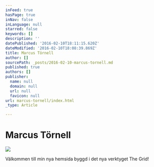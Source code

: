 ```yaml
---
inFeed: true
hasPage: true
inNav: false
inLanguage: null
starred: false
keywords: []
description: ''
datePublished: '2016-02-10T18:11:15.620Z'
dateModified: '2016-02-10T18:08:39.869Z'
title: Marcus Törnell
author: []
sourcePath: _posts/2016-02-10-marcus-tornell.md
published: true
authors: []
publisher:
  name: null
  domain: null
  url: null
  favicon: null
url: marcus-tornell/index.html
_type: Article

---
```

# Marcus Törnell
![](https://the-grid-user-content.s3-us-west-2.amazonaws.com/259f21a3-7109-4476-9aed-5a7dd85dd87b.JPG)

Välkommen till min nya hemsida byggd i det nya verktyget The Grid!